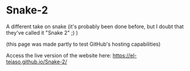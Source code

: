 # Snake-2
A different take on snake (it's probably been done before, but I doubt that they've called it "Snake 2" ;) )

(this page was made partly to test GitHub's hosting capabilities)

Access the live version of the website here:
https://el-tejaso.github.io/Snake-2/
